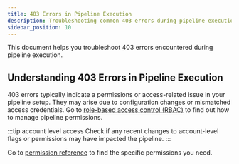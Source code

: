 ```yaml
---
title: 403 Errors in Pipeline Execution
description: Troubleshooting common 403 errors during pipeline execution in Harness Artifact Registry.
sidebar_position: 10
---
```


This document helps you troubleshoot 403 errors encountered during pipeline execution.

## Understanding 403 Errors in Pipeline Execution
403 errors typically indicate a permissions or access-related issue in your pipeline setup. They may arise due to configuration changes or mismatched access credentials. Go to [role-based access control (RBAC)](https://developer.harness.io/docs/platform/role-based-access-control/rbac-in-harness) to find out how to manage pipeline permissions.

:::tip account level access
Check if any recent changes to account-level flags or permissions may have impacted the pipeline.
:::

Go to [permission reference](https://developer.harness.io/docs/platform/role-based-access-control/permissions-reference/) to find the specific permissions you need.